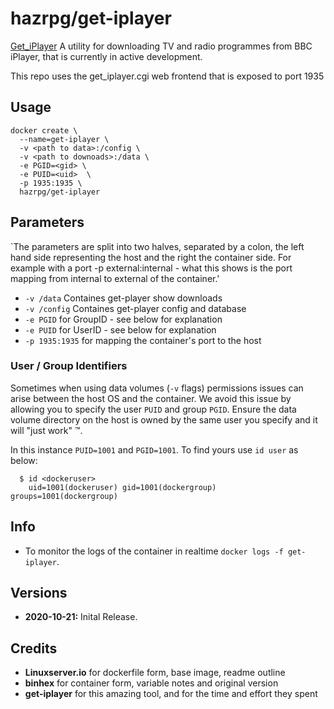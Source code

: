 # hazrpg/get-iplayer

[Get_iPlayer](https://github.com/get-iplayer/get_iplayer) A utility for downloading TV and radio programmes from BBC iPlayer, that is currently in active development.

This repo uses the get_iplayer.cgi web frontend that is exposed to port 1935


## Usage

```
docker create \ 
  --name=get-iplayer \
  -v <path to data>:/config \
  -v <path to downoads>:/data \
  -e PGID=<gid> \
  -e PUID=<uid>  \
  -p 1935:1935 \
  hazrpg/get-iplayer
```

## Parameters

`The parameters are split into two halves, separated by a colon, the left hand side representing the host and the right the container side. 
For example with a port -p external:internal - what this shows is the port mapping from internal to external of the container.'

* `-v /data` Containes get-player show downloads
* `-v /config` Containes get-player config and database
* `-e PGID` for GroupID - see below for explanation
* `-e PUID` for UserID - see below for explanation
* `-p 1935:1935` for mapping the container's port to the host

### User / Group Identifiers

Sometimes when using data volumes (`-v` flags) permissions issues can arise between the host OS and the container. We avoid this issue by allowing you to specify the user `PUID` and group `PGID`. Ensure the data volume directory on the host is owned by the same user you specify and it will "just work" ™.

In this instance `PUID=1001` and `PGID=1001`. To find yours use `id user` as below:

```
  $ id <dockeruser>
    uid=1001(dockeruser) gid=1001(dockergroup) groups=1001(dockergroup)
```

## Info

* To monitor the logs of the container in realtime `docker logs -f get-iplayer`.

## Versions

+ **2020-10-21:** Inital Release.

## Credits
+ **Linuxserver.io** for dockerfile form, base image, readme outline
+ **binhex** for container form, variable notes and original version
+ **get-iplayer** for this amazing tool, and for the time and effort they spent
